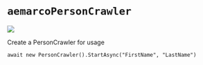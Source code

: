 
# `aemarcoPersonCrawler`

<a href=https://www.nuget.org/packages/aemarcoPersonCrawler><img src="https://buildstats.info/nuget/aemarcoPersonCrawler"> </a><br/>


Create a PersonCrawler for usage

	await new PersonCrawler().StartAsync("FirstName", "LastName")



